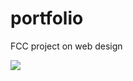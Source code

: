 # portfolio
FCC project on web design

<img src="https://repository-images.githubusercontent.com/275397799/41368758-98dc-420d-8d44-66a012e5237d">
